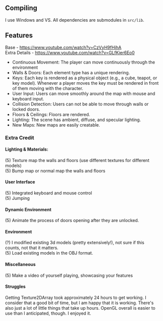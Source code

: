 ## Compiling
I use Windows and VS. All dependencies are submodules in `src/lib`.   

## Features
Base - https://www.youtube.com/watch?v=CzVyH9fHihA  
Extra Details - https://www.youtube.com/watch?v=GLfKier6Eo0  
 - Continuous Movement: The player can move continuously through the environment  
 - Walls & Doors: Each element type has a unique rendering.   
 - Keys: Each key is rendered as a physical object (e.g., a cube, teapot, or key model). Whenever a player moves the key must be rendered in front of them moving with the character.  
 - User Input: Users can  move smoothly around the map with mouse and keyboard input.   
 - Collision Detection: Users can not be able to move through walls or locked doors.  
 - Floors & Ceilings: Floors are rendered.  
 - Lighting: The scene has ambient, diffuse, and specular lighting.  
 - New Maps: New maps are easily creatable.  

### Extra Credit
#### Lighting & Materials:
(5) Texture map the walls and floors (use different textures for different models)  
(5) Bump map or normal map the walls and floors  

#### User Interface
(5) Integrated keyboard and mouse control  
(5) Jumping  

#### Dynamic Environment
(5) Animate the process of doors opening after they are unlocked.  

#### Environment
(?) I modified existing 3d models (pretty extensively!), not sure if this counts, not that it matters.  
(5) Load existing models in the OBJ format.  

#### Miscellaneous
(5) Make a video of yourself playing, showcasing your features  


#### Struggles
Getting Texture2DArray took approximately 24 hours to get working. I consider that a good bit of time, but I am happy that it is working. There's also just a lot of little things that take up hours. 
OpenGL overall is easier to use than I anticipated, though. I enjoyed it.
